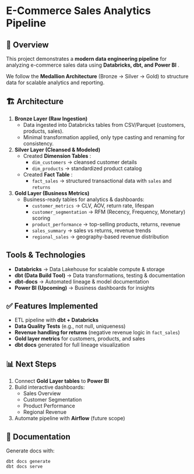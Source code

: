 # E-Commerce Sales Analytics Pipeline

## 📌 Overview

This project demonstrates a **modern data engineering pipeline** for analyzing e-commerce sales data using  **Databricks, dbt, and Power BI** .

We follow the **Medallion Architecture** (Bronze → Silver → Gold) to structure data for scalable analytics and reporting.

## 🏗️ Architecture

1. **Bronze Layer (Raw Ingestion)**
   * Data ingested into Databricks tables from CSV/Parquet (customers, products, sales).
   * Minimal transformation applied, only type casting and renaming for consistency.
2. **Silver Layer (Cleansed & Modeled)**
   * Created  **Dimension Tables** :
     * `dim_customers` → cleansed customer details
     * `dim_products` → standardized product catalog
   * Created  **Fact Table** :
     * `fact_sales` → structured transactional data with `sales` and `returns`
3. **Gold Layer (Business Metrics)**
   * Business-ready tables for analytics & dashboards:
     * `customer_metrics` → CLV, AOV, return rate, lifespan
     * `customer_segmentation` → RFM (Recency, Frequency, Monetary) scoring
     * `product_performance` → top-selling products, returns, revenue
     * `sales_summary` → sales vs returns, revenue trends
     * `regional_sales` → geography-based revenue distribution

## Tools & Technologies

* **Databricks** → Data Lakehouse for scalable compute & storage
* **dbt (Data Build Tool)** → Data transformations, testing & documentation
* **dbt-docs** → Automated lineage & model documentation
* **Power BI (Upcoming)** → Business dashboards for insights

## ✅ Features Implemented

* ETL pipeline with **dbt + Databricks**
* **Data Quality Tests** (e.g., not null, uniqueness)
* **Revenue handling for returns** (negative revenue logic in `fact_sales`)
* **Gold layer metrics** for customers, products, and sales
* **dbt docs** generated for full lineage visualization

## 📊 Next Steps

1. Connect **Gold Layer tables** to **Power BI**
2. Build interactive dashboards:
   * Sales Overview
   * Customer Segmentation
   * Product Performance
   * Regional Revenue
3. Automate pipeline with **Airflow** (future scope)

## 📖 Documentation

Generate docs with:

<pre class="overflow-visible!" data-start="2692" data-end="2736"><div class="contain-inline-size rounded-2xl relative bg-token-sidebar-surface-primary"><div class="sticky top-9"><div class="absolute end-0 bottom-0 flex h-9 items-center pe-2"><div class="bg-token-bg-elevated-secondary text-token-text-secondary flex items-center gap-4 rounded-sm px-2 font-sans text-xs"></div></div></div><div class="overflow-y-auto p-4" dir="ltr"><code class="whitespace-pre! language-bash"><span><span>dbt docs generate
dbt docs serve</span></span></code></div></div></pre>
